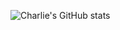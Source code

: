 ![Charlie's GitHub stats](https://github-readme-stats.vercel.app/api?username=hawk4031&show_icons=true&theme=radical)
